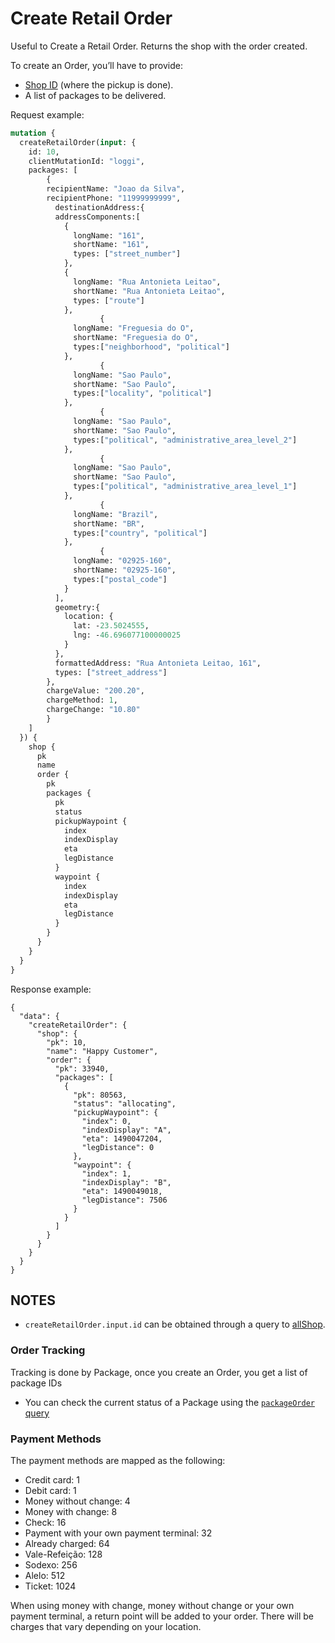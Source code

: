 # Create Retail Order

Useful to Create a Retail Order. Returns the shop with the order created.

To create an Order, you’ll have to provide:

* [Shop ID](/presto/all-shops) (where the pickup is done).
* A list of packages to be delivered.

Request example:


```graphql
mutation {
  createRetailOrder(input: {
    id: 10,
    clientMutationId: "loggi",
    packages: [
    	{
        recipientName: "Joao da Silva",
        recipientPhone: "11999999999",
    	  destinationAddress:{
          addressComponents:[
            {
              longName: "161",
              shortName: "161",
              types: ["street_number"]
            },
            {
              longName: "Rua Antonieta Leitao",
              shortName: "Rua Antonieta Leitao",
              types: ["route"]
            },
  					{
              longName: "Freguesia do O",
              shortName: "Freguesia do O",
              types:["neighborhood", "political"]
            },
  					{
              longName: "Sao Paulo",
              shortName: "Sao Paulo",
              types:["locality", "political"]
            },
  					{
              longName: "Sao Paulo",
              shortName: "Sao Paulo",
              types:["political", "administrative_area_level_2"]
            },
  					{
              longName: "Sao Paulo",
              shortName: "Sao Paulo",
              types:["political", "administrative_area_level_1"]
            },
  					{
              longName: "Brazil",
              shortName: "BR",
              types:["country", "political"]
            },
  					{
              longName: "02925-160",
              shortName: "02925-160",
              types:["postal_code"]
            }  
          ],
          geometry:{
            location: {
              lat: -23.5024555,
              lng: -46.696077100000025
            }
          },
          formattedAddress: "Rua Antonieta Leitao, 161",
          types: ["street_address"]
        },
        chargeValue: "200.20",
        chargeMethod: 1,
        chargeChange: "10.80"          
  		}
    ]      
  }) {
    shop {
      pk
      name
      order {
        pk
        packages {
          pk
          status
          pickupWaypoint {
            index
            indexDisplay
            eta
            legDistance
          }
          waypoint {
            index
            indexDisplay
            eta
            legDistance
          }
        }        
      }      
    }
  }   
}
```

Response example:

```
{
  "data": {
    "createRetailOrder": {
      "shop": {
        "pk": 10,
        "name": "Happy Customer",
        "order": {
          "pk": 33940,
          "packages": [
            {
              "pk": 80563,
              "status": "allocating",
              "pickupWaypoint": {
                "index": 0,
                "indexDisplay": "A",
                "eta": 1490047204,
                "legDistance": 0
              },
              "waypoint": {
                "index": 1,
                "indexDisplay": "B",
                "eta": 1490049018,
                "legDistance": 7506
              }
            }
          ]
        }
      }
    }
  }
}
```

## NOTES

- ```createRetailOrder.input.id``` can be obtained through a query to [allShop](/presto/all-shops).

### Order Tracking

Tracking is done by Package, once you create an Order, you get a list of package IDs

* You can check the current status of a Package using the [`packageOrder` query](/presto/package-status)

### Payment Methods

The payment methods are mapped as the following:
 * Credit card: 1
 * Debit card: 1
 * Money without change: 4
 * Money with change: 8
 * Check: 16
 * Payment with your own payment terminal: 32
 * Already charged: 64
 * Vale-Refeição: 128
 * Sodexo: 256
 * Alelo: 512
 * Ticket: 1024

When using money with change, money without change or your own payment terminal, a return point will be added to your order. There will be charges that vary depending on your location.
